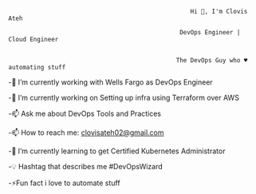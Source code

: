                                                        Hi 👋, I'm Clovis Ateh

                                                    DevOps Engineer | Cloud Engineer
                                          
                                                    
                                                   The DevOps Guy who ♥ automating stuff
                                                    
                                                    
-🏢 I’m currently working with Wells Fargo as DevOps Engineer

-🌱 I’m currently working on Setting up infra using Terraform over AWS

-📫 Ask me about DevOps Tools and Practices

-📫 How to reach me: clovisateh02@gmail.com

-🌱 I’m currently learning to get Certified Kubernetes Administrator

-💡 Hashtag that describes me #DevOpsWizard

-⚡Fun fact i love to automate stuff





